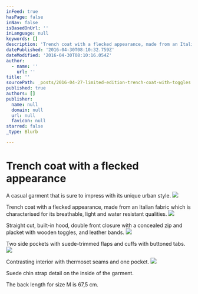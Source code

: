 ```yaml
---
inFeed: true
hasPage: false
inNav: false
isBasedOnUrl: ''
inLanguage: null
keywords: []
description: 'Trench coat with a flecked appearance, made from an Italian fabric which is characterised for its breathable, light and water resistant qualities. '
datePublished: '2016-04-30T08:10:32.759Z'
dateModified: '2016-04-30T08:10:16.054Z'
author:
  - name: ''
    url: ''
title: ''
sourcePath: _posts/2016-04-27-limited-edition-trench-coat-with-toggles.md
published: true
authors: []
publisher:
  name: null
  domain: null
  url: null
  favicon: null
starred: false
_type: Blurb

---
```

# Trench coat with a flecked appearance

A casual garment that is sure to impress with its unique urban style.
![](https://s3-us-west-2.amazonaws.com/the-grid-img/p/ff5323f142915e1530b81cd607235a2561061c8a.jpg)

Trench coat with a flecked appearance, made from an Italian fabric which is characterised for its breathable, light and water resistant qualities. ![](https://the-grid-user-content.s3-us-west-2.amazonaws.com/b991b209-ceaa-4860-bae2-4e3725fbf85d.jpg)

Straight cut, built-in hood, double front closure with a concealed zip and placket with wooden toggles, and leather bands. ![](https://the-grid-user-content.s3-us-west-2.amazonaws.com/41d351c7-95dd-48d3-8de3-ac9ccfb668ae.jpg)

Two side pockets with suede-trimmed flaps and cuffs with buttoned tabs. ![](https://the-grid-user-content.s3-us-west-2.amazonaws.com/85ea28fc-58ec-4a2b-9f88-e092ca91b65c.jpg)

Contrasting interior with thermoset seams and one pocket. ![](https://the-grid-user-content.s3-us-west-2.amazonaws.com/12dae83c-5588-4bad-ba4b-c788ea731afa.jpg)

Suede chin strap detail on the inside of the garment. 

The back length for size M is 67,5 cm.